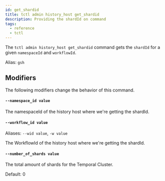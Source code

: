 ```yaml
---
id: get_shardid
title: tctl admin history_host get_shardid
description: Providing the shardId on command
tags:
  - reference
  - tctl
---
```


The `tctl admin history_host get_shardid` command gets the `shardId` for a given `namespaceId` and `workflowId`.

Alias: `gsh`

## Modifiers

The following modifiers change the behavior of this command.

#### `--namespace_id value`

The namespaceId of the history host where we're getting the shardId.

#### `--workflow_id value`

Aliases: `--wid value`, `-w value`

The WorkflowId of the history host where we're getting the shardId.

#### `--number_of_shards value`

The total amount of shards for the Temporal Cluster.

Default: 0
